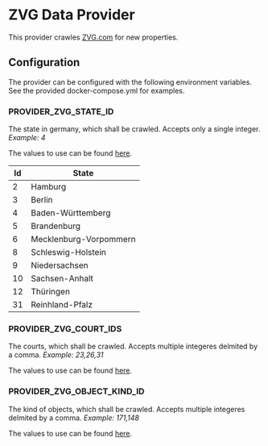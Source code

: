 ﻿# ZVG Data Provider

This provider crawles [ZVG.com](http://zvg.com) for new properties.

## Configuration

The provider can be configured with the following environment variables. See the provided docker-compose.yml for examples.


### PROVIDER_ZVG_STATE_ID

The state in germany, which shall be crawled. Accepts only a single integer. *Example: 4*

The values to use can be found [here](https://www.zvg.com/appl/infomail.prg?act=getForm&dhxr1597057849986=1).

| Id | State                  |
|----|------------------------|
| 2  | Hamburg                |
| 3  | Berlin                 |
| 4  | Baden-Württemberg      |
| 5  | Brandenburg            |
| 6  | Mecklenburg-Vorpommern |
| 8  | Schleswig-Holstein     |
| 9  | Niedersachsen          |
| 10 | Sachsen-Anhalt         |
| 12 | Thüringen              |
| 31 | Reinhland-Pfalz        |


### PROVIDER_ZVG_COURT_IDS

The courts, which shall be crawled. Accepts multiple integeres delmited by a comma. *Example: 23,26,31*

The values to use can be found [here](https://www.zvg.com/appl/suche.prg?act=getComboAG&dhxr1597057851258=1).


### PROVIDER_ZVG_OBJECT_KIND_ID

The kind of objects, which shall be crawled. Accepts multiple integeres delmited by a comma. *Example: 171,148*

The values to use can be found [here](https://www.zvg.com/appl/suche.prg?act=getComboOA&dhxr1597057850786=1).

